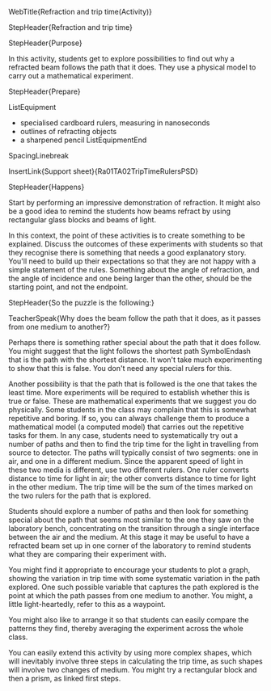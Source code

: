 WebTitle{Refraction and trip time(Activity)}

StepHeader{Refraction and trip time}

StepHeader{Purpose}

In this activity, students get to explore possibilities to find out why a refracted beam follows the path that it does. They use a physical model to carry out a mathematical experiment.

StepHeader{Prepare}

ListEquipment
- specialised cardboard rulers, measuring in nanoseconds
- outlines of refracting objects
- a sharpened pencil
ListEquipmentEnd

SpacingLinebreak

InsertLink{Support sheet}{Ra01TA02TripTimeRulersPSD}

StepHeader{Happens}

Start by performing an impressive demonstration of refraction. It might also be a good idea to remind the students how beams refract by using rectangular glass blocks and beams of light.

In this context, the point of these activities is to create something to be explained. Discuss the outcomes of these experiments with students so that they recognise there is something that needs a good explanatory story. You'll need to build up their expectations so that they are not happy with a simple statement of the rules. Something about the angle of refraction, and the angle of incidence and one being larger than the other, should be the starting point, and not the endpoint.

StepHeader{So the puzzle is the following:}

TeacherSpeak{Why does the beam follow the path that it does, as it passes from one medium to another?}

Perhaps there is something rather special about the path that it does follow. You might suggest that the light follows the shortest path SymbolEndash that is the path with the shortest distance. It won't take much experimenting to show that this is false. You don't need any special rulers for this.

Another possibility is that the path that is followed is the one that takes the least time. More experiments will be required to establish whether this is true or false. These are mathematical experiments that we suggest you do physically. Some students in the class may complain that this is somewhat repetitive and boring. If so, you can always challenge them to produce a mathematical model (a computed model) that carries out the repetitive tasks for them. In any case, students need to systematically try out a number of paths and then to find the trip time for the light in travelling from source to detector. The paths will typically consist of two segments: one in air, and one in a different medium. Since the apparent speed of light in these two media is different, use two different rulers. One ruler converts distance to time for light in air; the other converts distance to time for light in the other medium. The trip time will be the sum of the times marked on the two rulers for the path that is explored.

Students should explore a number of paths and then look for something special about the path that seems most similar to the one they saw on the laboratory bench, concentrating on the transition through a single interface between the air and the medium. At this stage it may be useful to have a refracted beam set up in one corner of the laboratory to remind students what they are comparing their experiment with.

You might find it appropriate to encourage your students to plot a graph, showing the variation in trip time with some systematic variation in the path explored. One such possible variable that captures the path explored is the point at which the path passes from one medium to another. You might, a little light-heartedly, refer to this as a waypoint.

You might also like to arrange it so that students can easily compare the patterns they find, thereby averaging the experiment across the whole class.

You can easily extend this activity by using more complex shapes, which will inevitably involve three steps in calculating the trip time, as such shapes will involve two changes of medium. You might try a rectangular block and then a prism, as linked first steps.

